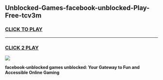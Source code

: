 
## Unblocked-Games-facebook-unblocked-Play-Free-tcv3m
<h3>
<a href="https://premium76.site?title=facebook-unblocked&ref=21A">CLICK TO PLAY</a></h3>
<hr>

<h3>
<a href="https://premium76.site?title=facebook-unblocked&ref=21A">CLICK 2 PLAY</a>
  
</h3>

<a href="https://premium76.site?title=facebook-unblocked&ref=21A"><img src="https://clearcache.store/games.png"></a>


**facebook-unblocked games unblocked: Your Gateway to Fun and Accessible Online Gaming**
